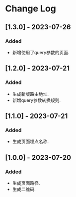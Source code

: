 # Change Log

## [1.3.0] - 2023-07-26
### Added
- 新增使用了query参数的页面.

## [1.2.0] - 2023-07-21
### Added
- 生成新版路由地址.
- 新增query参数转换规则.

## [1.1.0] - 2023-07-21
### Added
- 生成页面埋点名称.

## [1.0.0] - 2023-07-20
### Added
- 生成页面路径.
- 生成二维码.
